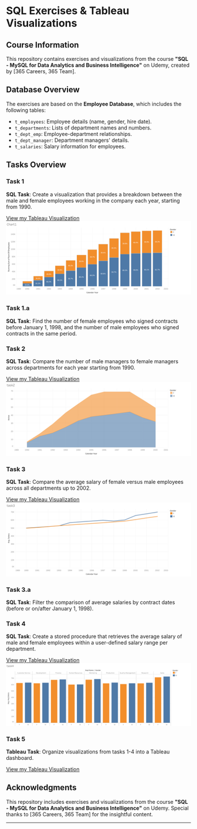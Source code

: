 # SQL Exercises & Tableau Visualizations

## Course Information
This repository contains exercises and visualizations from the course **"SQL - MySQL for Data Analytics and Business Intelligence"** on Udemy, created by  [365 Careers, 365 Team]. 

## Database Overview
The exercises are based on the **Employee Database**, which includes the following tables:
- `t_employees`: Employee details (name, gender, hire date).
- `t_departments`: Lists of department names and numbers.
- `t_dept_emp`: Employee-department relationships.
- `t_dept_manager`: Department managers' details.
- `t_salaries`: Salary information for employees.

## Tasks Overview

### Task 1
**SQL Task**: Create a visualization that provides a breakdown between the male and female employees working in the company each year, starting from 1990.

[View my Tableau Visualization](https://public.tableau.com/app/profile/vasileia.vagena/viz/Book1_17284060097710/Chart1)
![Employee Gender Breakdown](task1.png)


### Task 1.a
**SQL Task**: Find the number of female employees who signed contracts before January 1, 1998, and the number of male employees who signed contracts in the same period.

### Task 2
**SQL Task**: Compare the number of male managers to female managers across departments for each year starting from 1990.

[View my Tableau Visualization](https://public.tableau.com/app/profile/vasileia.vagena/viz/Book2task2_17284775262390/task2)
![Manger Gender Breakdown](task2.png)


### Task 3
**SQL Task**: Compare the average salary of female versus male employees across all departments up to 2002.

[View my Tableau Visualization](https://public.tableau.com/app/profile/vasileia.vagena/viz/Book3task3/task3)
![Average Salary Comparison](task3.png)

### Task 3.a
**SQL Task**: Filter the comparison of average salaries by contract dates (before or on/after January 1, 1998).

### Task 4
**SQL Task**: Create a stored procedure that retrieves the average salary of male and female employees within a user-defined salary range per department.

[View my Tableau Visualization](https://public.tableau.com/app/profile/vasileia.vagena/viz/Book4_17290744380270/task4)
![Average Salary per Department](task4.png)

### Task 5
**Tableau Task**: Organize visualizations from tasks 1-4 into a Tableau dashboard.

[View my Tableau Visualization](https://public.tableau.com/app/profile/vasileia.vagena/viz/Book4task5_dashboard/Dashboard1?publish=yes)

## Acknowledgments
This repository includes exercises and visualizations from the course **"SQL - MySQL for Data Analytics and Business Intelligence"** on Udemy. Special thanks to [365 Careers, 365 Team] for the insightful content.

---


